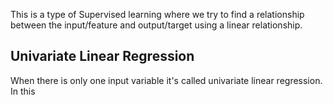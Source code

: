 This is a type of Supervised learning where we try to find a relationship between the input/feature and output/target using a linear relationship.

## Univariate Linear Regression
When there is only one input variable it's called univariate linear regression.
In this 

